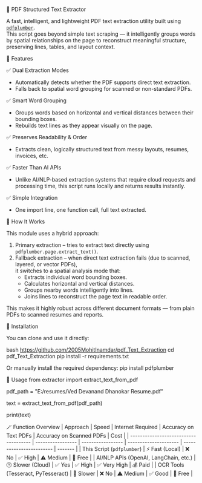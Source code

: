 🧾 PDF Structured Text Extractor

A fast, intelligent, and lightweight PDF text extraction utility built using [`pdfplumber`](https://github.com/jsvine/pdfplumber).  
This script goes beyond simple text scraping — it intelligently groups words by spatial relationships on the page to reconstruct meaningful structure, preserving lines, tables, and layout context.

🚀 Features

✅ Dual Extraction Modes
- Automatically detects whether the PDF supports direct text extraction.  
- Falls back to spatial word grouping for scanned or non-standard PDFs.

✅ Smart Word Grouping
- Groups words based on horizontal and vertical distances between their bounding boxes.  
- Rebuilds text lines as they appear visually on the page.

✅ Preserves Readability & Order
- Extracts clean, logically structured text from messy layouts, resumes, invoices, etc.

✅ Faster Than AI APIs
- Unlike AI/NLP-based extraction systems that require cloud requests and processing time, this script runs locally and returns results instantly.

✅ Simple Integration
- One import line, one function call, full text extracted.

🧠 How It Works

This module uses a hybrid approach:
1. Primary extraction – tries to extract text directly using `pdfplumber.page.extract_text()`.  
2. Fallback extraction – when direct text extraction fails (due to scanned, layered, or vector PDFs),  
   it switches to a spatial analysis mode that:
   - Extracts individual word bounding boxes.
   - Calculates horizontal and vertical distances.
   - Groups nearby words intelligently into lines.
   - Joins lines to reconstruct the page text in readable order.

This makes it highly robust across different document formats — from plain PDFs to scanned resumes and reports.

🧩 Installation

You can clone and use it directly:

bash
https://github.com/2005MohitInamdar/pdf_Text_Extraction
cd pdf_Text_Extraction
pip install -r requirements.txt

Or manually install the required dependency:
pip install pdfplumber


🧰 Usage
from extractor import extract_text_from_pdf

pdf_path = "E:/resumes/Ved Devanand Dhanokar Resume.pdf"

text = extract_text_from_pdf(pdf_path)

print(text)

🪄 Function Overview
| Approach                              | Speed              | Internet Required  | Accuracy on Text PDFs  | Accuracy on Scanned PDFs  | Cost    |
| ------------------------------------- | -----------------  | -----------------  | ---------------------  | ------------------------  | ------- |
| This Script (`pdfplumber`)            | ⚡ Fast (Local)   | ❌ No              | ✅ High                | ⚠️ Medium                | 💸 Free |
| AI/NLP APIs (OpenAI, LangChain, etc.) | 🕒 Slower (Cloud) | ✅ Yes             | ✅ High                | ✅ Very High             | 💰 Paid |
| OCR Tools (Tesseract, PyTesseract)    | 🐢 Slower         | ❌ No              | ⚠️ Medium              | ✅ Good                  | 💸 Free |
